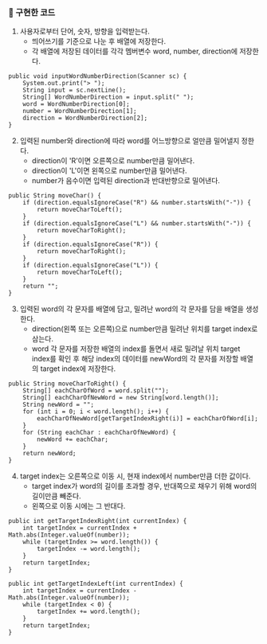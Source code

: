 <h3>🔧 구현한 코드</h3>

1. 사용자로부터 단어, 숫자, 방향을 입력받는다.
    - 띄어쓰기를 기준으로 나눈 후 배열에 저장한다.
    - 각 배열에 저장된 데이터를 각각 멤버변수 word, number, direction에 저장한다.
```
public void inputWordNumberDirection(Scanner sc) {
    System.out.print("> ");
    String input = sc.nextLine();
    String[] WordNumberDirection = input.split(" ");
    word = WordNumberDirection[0];
    number = WordNumberDirection[1];
    direction = WordNumberDirection[2];
}
```
2. 입력된 number와 direction에 따라 word를 어느방향으로 얼만큼 밀어낼지 정한다.
    - direction이 'R'이면 오른쪽으로 number만큼 밀어낸다.
    - direction이 'L'이면 왼쪽으로 number만큼 밀어낸다.
    - number가 음수이면 입력된 direction과 반대반향으로 밀어낸다.
```
public String moveChar() {
    if (direction.equalsIgnoreCase("R") && number.startsWith("-")) {
        return moveCharToLeft();
    }
    if (direction.equalsIgnoreCase("L") && number.startsWith("-")) {
        return moveCharToRight();
    }
    if (direction.equalsIgnoreCase("R")) {
        return moveCharToRight();
    }
    if (direction.equalsIgnoreCase("L")) {
        return moveCharToLeft();
    }
    return "";
}
```
3. 입력된 word의 각 문자를 배열에 담고, 밀려난 word의 각 문자를 담을 배열을 생성한다.
   - direction(왼쪽 또는 오른쪽)으로 number만큼 밀려난 위치를 target index로 삼는다.
   - word 각 문자를 저장한 배열의 index를 돌면서 새로 밀려날 위치 target index를 확인 후 해당 index의 데이터를 newWord의 각 문자를 저장할 배열의 target index에 저장한다.
```
public String moveCharToRight() {
    String[] eachCharOfWord = word.split("");
    String[] eachCharOfNewWord = new String[word.length()];
    String newWord = "";
    for (int i = 0; i < word.length(); i++) {
        eachCharOfNewWord[getTargetIndexRight(i)] = eachCharOfWord[i];
    }
    for (String eachChar : eachCharOfNewWord) {
        newWord += eachChar;
    }
    return newWord;
}
```
4. target index는 오른쪽으로 이동 시, 현재 index에서 number만큼 더한 값이다.
    - target index가 word의 길이를 초과할 경우, 반대쪽으로 채우기 위해 word의 길이만큼 빼준다.
    - 왼쪽으로 이동 시에는 그 반대다.
```
public int getTargetIndexRight(int currentIndex) {
    int targetIndex = currentIndex + Math.abs(Integer.valueOf(number));
    while (targetIndex >= word.length()) {
        targetIndex -= word.length();
    }
    return targetIndex;
}

public int getTargetIndexLeft(int currentIndex) {
    int targetIndex = currentIndex - Math.abs(Integer.valueOf(number));
    while (targetIndex < 0) {
        targetIndex += word.length();
    }
    return targetIndex;
}
```